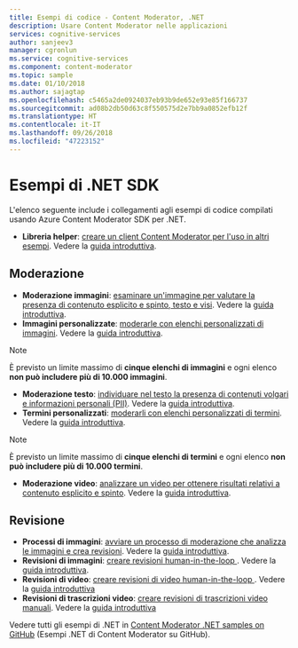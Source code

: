 ```yaml
---
title: Esempi di codice - Content Moderator, .NET
description: Usare Content Moderator nelle applicazioni
services: cognitive-services
author: sanjeev3
manager: cgronlun
ms.service: cognitive-services
ms.component: content-moderator
ms.topic: sample
ms.date: 01/10/2018
ms.author: sajagtap
ms.openlocfilehash: c5465a2de0924037eb93b9de652e93e85f166737
ms.sourcegitcommit: ad08b2db50d63c8f550575d2e7bb9a0852efb12f
ms.translationtype: HT
ms.contentlocale: it-IT
ms.lasthandoff: 09/26/2018
ms.locfileid: "47223152"
---
```

# <a name="net-sdk-samples"></a>Esempi di .NET SDK

L'elenco seguente include i collegamenti agli esempi di codice compilati usando Azure Content Moderator SDK per .NET.

- **Libreria helper**: [creare un client Content Moderator per l'uso in altri esempi](https://github.com/Azure-Samples/cognitive-services-dotnet-sdk-samples/blob/master/ContentModerator/ModeratorHelper/Clients.cs). Vedere la [guida introduttiva](content-moderator-helper-quickstart-dotnet.md).

## <a name="moderation"></a>Moderazione

- **Moderazione immagini**: [esaminare un'immagine per valutare la presenza di contenuto esplicito e spinto, testo e visi](https://github.com/Azure-Samples/cognitive-services-dotnet-sdk-samples/blob/master/ContentModerator/ImageModeration/Program.cs). Vedere la [guida introduttiva](image-moderation-quickstart-dotnet.md).
- **Immagini personalizzate**: [moderarle con elenchi personalizzati di immagini](https://github.com/Azure-Samples/cognitive-services-dotnet-sdk-samples/blob/master/ContentModerator/ImageListManagement/Program.cs). Vedere la [guida introduttiva](image-lists-quickstart-dotnet.md).

> [!NOTE]
> È previsto un limite massimo di **cinque elenchi di immagini** e ogni elenco **non può includere più di 10.000 immagini**.
>

- **Moderazione testo**: [individuare nel testo la presenza di contenuti volgari e informazioni personali (PII)](https://github.com/Azure-Samples/cognitive-services-dotnet-sdk-samples/blob/master/ContentModerator/TextModeration/Program.cs). Vedere la [guida introduttiva](text-moderation-quickstart-dotnet.md).
- **Termini personalizzati**: [ moderarli con elenchi personalizzati di termini](https://github.com/Azure-Samples/cognitive-services-dotnet-sdk-samples/blob/master/ContentModerator/TermListManagement/Program.cs). Vedere la [guida introduttiva](term-lists-quickstart-dotnet.md).

> [!NOTE]
> È previsto un limite massimo di **cinque elenchi di termini** e ogni elenco **non può includere più di 10.000 termini**.
>

- **Moderazione video**: [ analizzare un video per ottenere risultati relativi a contenuto esplicito e spinto](https://github.com/Azure-Samples/cognitive-services-dotnet-sdk-samples/blob/master/ContentModerator/VideoModeration/Program.cs). Vedere la [guida introduttiva](video-moderation-api.md).

## <a name="review"></a>Revisione

- **Processi di immagini**: [ avviare un processo di moderazione che analizza le immagini e crea revisioni](https://github.com/Azure-Samples/cognitive-services-dotnet-sdk-samples/blob/master/ContentModerator/ImageJobs/Program.cs). Vedere la [guida introduttiva](moderation-jobs-quickstart-dotnet.md).
- **Revisioni di immagini**: [creare revisioni human-in-the-loop ](https://github.com/Azure-Samples/cognitive-services-dotnet-sdk-samples/blob/master/ContentModerator/ImageReviews/Program.cs). Vedere la [guida introduttiva](moderation-reviews-quickstart-dotnet.md).
- **Revisioni di video**: [creare revisioni di video human-in-the-loop ](https://github.com/Azure-Samples/cognitive-services-dotnet-sdk-samples/blob/master/ContentModerator/VideoReviews/Program.cs). Vedere la [guida introduttiva](video-reviews-quickstart-dotnet.md)
- **Revisioni di trascrizioni video**: [creare revisioni di trascrizioni video manuali](https://github.com/Azure-Samples/cognitive-services-dotnet-sdk-samples/blob/master/ContentModerator/VideoTranscriptReviews/Program.cs). Vedere la [guida introduttiva](video-reviews-quickstart-dotnet.md)

Vedere tutti gli esempi di .NET in [Content Moderator .NET samples on GitHub](https://github.com/Azure-Samples/cognitive-services-dotnet-sdk-samples/tree/master/ContentModerator) (Esempi .NET di Content Moderator su GitHub).
